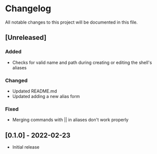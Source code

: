 # Changelog
All notable changes to this project will be documented in this file.

## [Unreleased]

### Added
- Checks for valid name and path during creating or editing the shell's aliases

### Changed
- Updated README.md
- Updated adding a new alias form

### Fixed
- Merging commands with || in aliases don't work properly

## [0.1.0] - 2022-02-23
- Initial release
